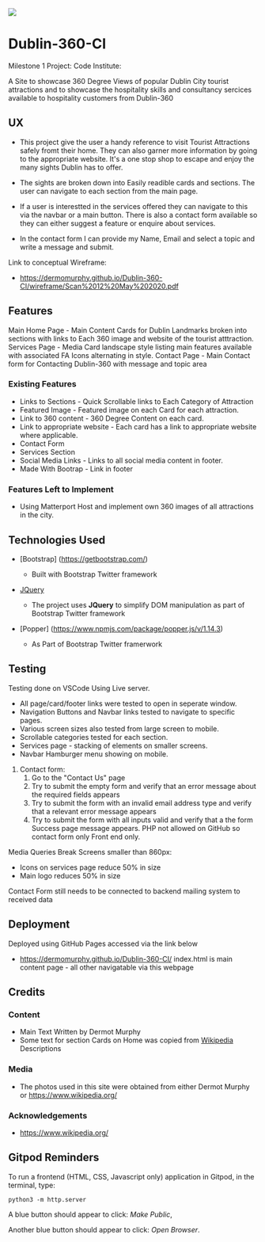 <img src="./media/images/stagsHead.png" style="margin: 0;">

# Dublin-360-CI
Milestone 1 Project: Code Institute:

A Site to showcase 360 Degree Views of popular Dublin City tourist attractions and to showcase the hospitality skills and consultancy sercices available to hospitality customers from Dublin-360
 
## UX

- This project give the user a handy reference to visit Tourist Attractions safely fromt their home. They can also garner more information by going to the appropriate website. It's a one stop shop to escape and enjoy the many sights Dublin has to offer.
- The sights are broken down into Easily readible cards and sections. The user can navigate to each section from the main page.

- If a user is interestted in the services offered they can navigate to this via the navbar or a main button.
There is also a contact form available so they can either suggest a feature or enquire about services.
- In the contact form I can provide my Name, Email and select a topic and write a message and submit.


Link to conceptual Wireframe:
- https://dermomurphy.github.io/Dublin-360-CI/wireframe/Scan%2012%20May%202020.pdf

## Features

Main Home Page - Main Content Cards for Dublin Landmarks broken into sections with links to Each 360 image and website of the tourist atttraction.
Services Page - Media Card landscape style listing main features available with associated FA Icons alternating in style.
Contact Page - Main Contact form for Contacting Dublin-360 with message and topic area
 
### Existing Features
- Links to Sections - Quick Scrollable links to Each Category of Attraction
- Featured Image - Featured image on each Card for each attraction.
- Link to 360 content - 360 Degree Content on each card.
- Link to appropriate website - Each card has a link to appropriate website where applicable.
- Contact Form
- Services Section
- Social Media Links - Links to all social media content in footer.
- Made With Bootrap - Link in footer



### Features Left to Implement
- Using Matterport Host and implement own 360 images of all attractions in the city.

## Technologies Used

- [Bootstrap] (https://getbootstrap.com/)
    - Built with Bootstrap Twitter framework

- [JQuery](https://jquery.com)
    - The project uses **JQuery** to simplify DOM manipulation as part of Bootstrap Twitter framework
- [Popper] (https://www.npmjs.com/package/popper.js/v/1.14.3)
  - As Part of Bootstrap Twitter framerwork

## Testing

Testing done on VSCode Using Live server.

- All page/card/footer links were tested to open in seperate window.
- Navigation Buttons and Navbar links tested to navigate to specific pages.
- Various screen sizes also tested from large screen to mobile.
- Scrollable categories tested for each section.
- Services page - stacking of elements on smaller screens.
- Navbar Hamburger menu showing on mobile.

1. Contact form:
    1. Go to the "Contact Us" page
    2. Try to submit the empty form and verify that an error message about the required fields appears
    3. Try to submit the form with an invalid email address type and verify that a relevant error message appears
    4. Try to submit the form with all inputs valid and verify that a the form Success page message appears. PHP not allowed on GitHub so contact form only Front end only.

Media Queries Break Screens smaller than 860px:
- Icons on services page reduce 50% in size
- Main logo reduces 50% in size

Contact Form still needs to be connected to backend mailing system to received data


## Deployment
Deployed using GitHub Pages accessed via the link below
 - https://dermomurphy.github.io/Dublin-360-CI/
 index.html is main content page - all other navigatable via this webpage


## Credits

### Content
- Main Text Written by Dermot Murphy
- Some text for section Cards on Home was copied from [Wikipedia](https://en.wikipedia.org/wiki/) Descriptions

### Media
- The photos used in this site were obtained from either Dermot Murphy or 
https://www.wikipedia.org/

### Acknowledgements

- https://www.wikipedia.org/


## Gitpod Reminders

To run a frontend (HTML, CSS, Javascript only) application in Gitpod, in the terminal, type:

`python3 -m http.server`

A blue button should appear to click: *Make Public*,

Another blue button should appear to click: *Open Browser*.


